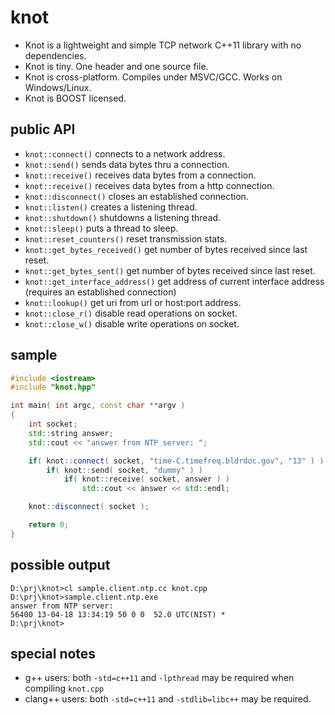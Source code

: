 knot
====

- Knot is a lightweight and simple TCP network C++11 library with no dependencies.
- Knot is tiny. One header and one source file.
- Knot is cross-platform. Compiles under MSVC/GCC. Works on Windows/Linux.
- Knot is BOOST licensed.

public API
----------
- `knot::connect()` connects to a network address.
- `knot::send()` sends data bytes thru a connection.
- `knot::receive()` receives data bytes from a connection.
- `knot::receive()` receives data bytes from a http connection.
- `knot::disconnect()` closes an established connection.
- `knot::listen()` creates a listening thread.
- `knot::shutdown()` shutdowns a listening thread.
- `knot::sleep()` puts a thread to sleep.
- `knot::reset_counters()` reset transmission stats.
- `knot::get_bytes_received()` get number of bytes received since last reset.
- `knot::get_bytes_sent()` get number of bytes received since last reset.
- `knot::get_interface_address()` get address of current interface address (requires an established connection)
- `knot::lookup()` get uri from url or host:port address.
- `knot::close_r()` disable read operations on socket.
- `knot::close_w()` disable write operations on socket.

sample
------
```c++
#include <iostream>
#include "knot.hpp"

int main( int argc, const char **argv )
{
    int socket;
    std::string answer;
    std::cout << "answer from NTP server: ";

    if( knot::connect( socket, "time-C.timefreq.bldrdoc.gov", "13" ) )
        if( knot::send( socket, "dummy" ) )
            if( knot::receive( socket, answer ) )
                std::cout << answer << std::endl;

    knot::disconnect( socket );

    return 0;
}
```

possible output
---------------
```
D:\prj\knot>cl sample.client.ntp.cc knot.cpp
D:\prj\knot>sample.client.ntp.exe
answer from NTP server:
56400 13-04-18 13:34:19 50 0 0  52.0 UTC(NIST) *
D:\prj\knot>
```

special notes
-------------
- g++ users: both `-std=c++11` and `-lpthread` may be required when compiling `knot.cpp`
- clang++ users: both `-std=c++11` and `-stdlib=libc++` may be required.
